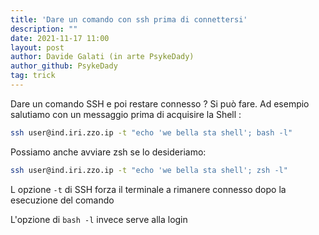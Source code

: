 ```yaml
---
title: 'Dare un comando con ssh prima di connettersi'
description: ""
date: 2021-11-17 11:00
layout: post
author: Davide Galati (in arte PsykeDady)
author_github: PsykeDady
tag: trick
---
```


Dare un comando SSH e poi restare connesso ? 
Si può fare. Ad esempio salutiamo con un messaggio prima di acquisire la Shell :
```bash
ssh user@ind.iri.zzo.ip -t "echo 'we bella sta shell'; bash -l" 
```
Possiamo anche avviare zsh se lo desideriamo: 
```bash
ssh user@ind.iri.zzo.ip -t "echo 'we bella sta shell'; zsh -l" 
```
L opzione `-t` di SSH forza il terminale a rimanere connesso dopo la esecuzione del comando 

L'opzione di `bash -l` invece serve alla login
